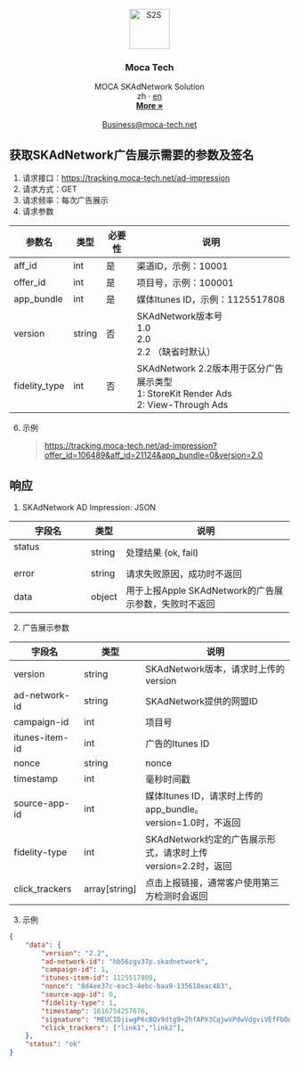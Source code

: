 <p align="center">
  <a href="http://moca-tech.net/">
    <img src="https://www.moca-tech.net/logo.png" alt="S2S" height=72>
  </a>
  <h3 align="center">Moca Tech</h3>
  <p align="center">
    MOCA SKAdNetwork Solution
    <br>
    zh
    ·
    <a href="https://github.com/moca-tech/Performance-SKAN/tree/master/en" target="_blank">en</a>
    <br>
    <a href="http://www.moca-tech.net" target="_blank"><strong>More »</strong></a>
    <br>
    <br>
    <a href="mailto:business@moca-tech.net">Business@moca-tech.net</a>
  </p>








## 获取SKAdNetwork广告展示需要的参数及签名

1. 请求接口：https://tracking.moca-tech.net/ad-impression
2. 请求方式：GET
3. 请求频率：每次广告展示
4. 请求参数

| 参数名        | 类型   | 必要性 | 说明                                                         |
| ------------- | ------ | ------ | ------------------------------------------------------------ |
| aff_id        | int    | 是     | 渠道ID，示例：10001                                          |
| offer_id      | int    | 是     | 项目号，示例：100001                                         |
| app_bundle    | int    | 是     | 媒体Itunes ID，示例：1125517808                              |
| version       | string | 否     | SKAdNetwork版本号<br />1.0<br />2.0<br />2.2 （缺省时默认）  |
| fidelity_type | int    | 否     | SKAdNetwork 2.2版本用于区分广告展示类型<br />1: StoreKit Render Ads<br />2: View-Through Ads |

6. 示例

   > https://tracking.moca-tech.net/ad-impression?offer_id=106489&aff_id=21124&app_bundle=0&version=2.0

## 响应

1. SKAdNetwork AD Impression: JSON

| 字段名                                      | 类型   | 说明                                                  |
| ------------------------------------------- | ------ | ----------------------------------------------------- |
| status &emsp;&emsp;&emsp;&emsp;&emsp;&emsp; | string | 处理结果 (ok, fail)                                   |
| error                                       | string | 请求失败原因，成功时不返回                            |
| data                                        | object | 用于上报Apple SKAdNetwork的广告展示参数，失败时不返回 |

2. 广告展示参数

| 字段名                                                       | 类型                                                     | 说明        |
| ------------------------------------------------------------ | ------------------------------------------------------------ | --------------- |
| version | string | SKAdNetwork版本，请求时上传的version                         |
| ad-network-id | string | SKAdNetwork提供的网盟ID                                      |
| campaign-id | int | 项目号                                     |
| itunes-item-id | int | 广告的Itunes ID |
| nonce | string | nonce                                                        |
| timestamp | int | 毫秒时间戳 |
| source-app-id | int | 媒体Itunes ID，请求时上传的app_bundle。<br />version=1.0时，不返回 |
| fidelity-type                                  | int                                                | SKAdNetwork约定的广告展示形式，请求时上传<br />version=2.2时，返回 |
| click_trackers | array[string] | 点击上报链接，通常客户使用第三方检测时会返回 |

3. 示例

```json
{
	"data": {
		"version": "2.2",
		"ad-network-id": "hb56zgv37p.skadnetwork",
		"campaign-id": 1,
		"itunes-item-id": 1125517808,
		"nonce": "8d4ee37c-eac3-4ebc-baa9-135618eac483",
		"source-app-id": 0,
		"fidelity-type": 1,
		"timestamp": 1616754257676,
		"signature": "MEUCIDjiwgP6cBQv9dtg9+2hfAPX3CqjwVPdwVdgviVEfFbOAiEA6Aqqc2wzP4c5MbV2P90sVdMJTgEcOZ91YASbnCTHe1U=",
		"click_trackers": ["link1","link2"],
	},
	"status": "ok"
}
```
